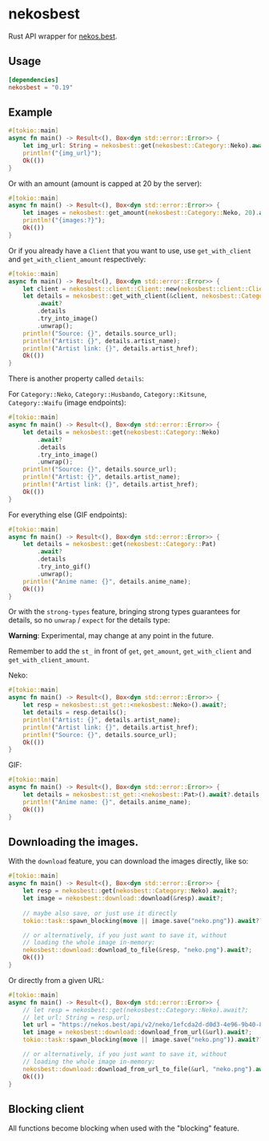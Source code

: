 # nekosbest

Rust API wrapper for [nekos.best](https://nekos.best/).

## Usage

```toml
[dependencies]
nekosbest = "0.19"
```

## Example

```rust ,no_run
#[tokio::main]
async fn main() -> Result<(), Box<dyn std::error::Error>> {
    let img_url: String = nekosbest::get(nekosbest::Category::Neko).await?.url;
    println!("{img_url}");
    Ok(())
}
```

Or with an amount (amount is capped at 20 by the server):

```rust ,no_run
#[tokio::main]
async fn main() -> Result<(), Box<dyn std::error::Error>> {
    let images = nekosbest::get_amount(nekosbest::Category::Neko, 20).await?.0;
    println!("{images:?}");
    Ok(())
}
```

Or if you already have a `Client` that you want to use,
use `get_with_client` and `get_with_client_amount` respectively:

```rust ,no_run
#[tokio::main]
async fn main() -> Result<(), Box<dyn std::error::Error>> {
    let client = nekosbest::client::Client::new(nekosbest::client::ClientConfig::default());
    let details = nekosbest::get_with_client(&client, nekosbest::Category::Neko)
        .await?
        .details
        .try_into_image()
        .unwrap();
    println!("Source: {}", details.source_url);
    println!("Artist: {}", details.artist_name);
    println!("Artist link: {}", details.artist_href);
    Ok(())
}
```

There is another property called `details`:

For `Category::Neko`, `Category::Husbando`, `Category::Kitsune`, `Category::Waifu` (image endpoints):

```rust ,no_run
#[tokio::main]
async fn main() -> Result<(), Box<dyn std::error::Error>> {
    let details = nekosbest::get(nekosbest::Category::Neko)
        .await?
        .details
        .try_into_image()
        .unwrap();
    println!("Source: {}", details.source_url);
    println!("Artist: {}", details.artist_name);
    println!("Artist link: {}", details.artist_href);
    Ok(())
}
```

For everything else (GIF endpoints):

```rust ,no_run
#[tokio::main]
async fn main() -> Result<(), Box<dyn std::error::Error>> {
    let details = nekosbest::get(nekosbest::Category::Pat)
        .await?
        .details
        .try_into_gif()
        .unwrap();
    println!("Anime name: {}", details.anime_name);
    Ok(())
}
```

Or with the `strong-types` feature, bringing strong types guarantees for details, so no `unwrap` / `expect` for the details type:

**Warning**: Experimental, may change at any point in the future.

Remember to add the `st_` in front of `get`, `get_amount`, `get_with_client` and `get_with_client_amount`.

Neko:

```rust ,no_run
#[tokio::main]
async fn main() -> Result<(), Box<dyn std::error::Error>> {
    let resp = nekosbest::st_get::<nekosbest::Neko>().await?;
    let details = resp.details();
    println!("Artist: {}", details.artist_name);
    println!("Artist link: {}", details.artist_href);
    println!("Source: {}", details.source_url);
    Ok(())
}
```

GIF:

```rust ,no_run
#[tokio::main]
async fn main() -> Result<(), Box<dyn std::error::Error>> {
    let details = nekosbest::st_get::<nekosbest::Pat>().await?.details;
    println!("Anime name: {}", details.anime_name);
    Ok(())
}
```

## Downloading the images.

With the `download` feature, you can download the images directly, like so:

```rust ,no_run
#[tokio::main]
async fn main() -> Result<(), Box<dyn std::error::Error>> {
    let resp = nekosbest::get(nekosbest::Category::Neko).await?;
    let image = nekosbest::download::download(&resp).await?;
    
    // maybe also save, or just use it directly
    tokio::task::spawn_blocking(move || image.save("neko.png")).await??;

    // or alternatively, if you just want to save it, without
    // loading the whole image in-memory:
    nekosbest::download::download_to_file(&resp, "neko.png").await?;
    Ok(())
}
```

Or directly from a given URL:

```rust ,no_run
#[tokio::main]
async fn main() -> Result<(), Box<dyn std::error::Error>> {
    // let resp = nekosbest::get(nekosbest::Category::Neko).await?;
    // let url: String = resp.url;
    let url = "https://nekos.best/api/v2/neko/1efcda2d-d0d3-4e96-9b40-86852374b4bc.png".to_owned();
    let image = nekosbest::download::download_from_url(&url).await?;
    tokio::task::spawn_blocking(move || image.save("neko.png")).await??;

    // or alternatively, if you just want to save it, without
    // loading the whole image in-memory:
    nekosbest::download::download_from_url_to_file(&url, "neko.png").await?;
    Ok(())
}
```

## Blocking client

All functions become blocking when used with the "blocking" feature.

